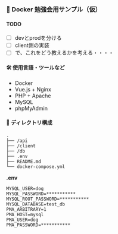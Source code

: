### 🐳 Docker 勉強会用サンプル（仮）

#### TODO
- [ ] devとprodを分ける
- [ ] client側の実装
- [ ] で、これをどう教えるかを考える・・・・

#### 🛠️ 使用言語・ツールなど

- Docker
- Vue.js + Nginx
- PHP + Apache
- MySQL
- phpMyAdmin

#### 🌲 ディレクトリ構成

```
.
├── /api
├── /client
├── /db
├── .env
├── README.md
└── docker-compose.yml
```

**.env**
```
MYSQL_USER=dog
MYSQL_PASSWORD=***********
MYSQL_ROOT_PASSWORD=***********
MYSQL_DATABASE=test_db
PMA_ARBITRARY=1
PMA_HOST=mysql
PMA_USER=dog
PMA_PASSWORD=***********
```
